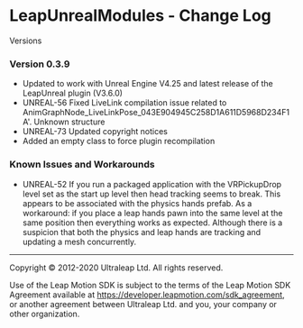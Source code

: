 LeapUnrealModules  - Change Log
===============================

Versions

### Version 0.3.9
* Updated to work with Unreal Engine V4.25 and latest release of the LeapUnreal plugin (V3.6.0)
* UNREAL-56 Fixed LiveLink compilation issue related to AnimGraphNode_LiveLinkPose_043E904945C258D1A611D5968D234F1A'. Unknown structure
* UNREAL-73 Updated copyright notices
* Added an empty class to force plugin recompilation

### Known Issues and Workarounds

* UNREAL-52 If you run a packaged application with the VRPickupDrop level set as the start up level then head tracking seems to break. This appears to be associated with the physics hands prefab. As a workaround: if you place a leap hands pawn into the same level at the same position then everything works as expected. Although there is a suspicion that both the physics and leap hands are tracking and updating a mesh concurrently.

---

Copyright © 2012-2020 Ultraleap Ltd. All rights reserved.

Use of the Leap Motion SDK is subject to the terms of the Leap Motion SDK Agreement available at https://developer.leapmotion.com/sdk_agreement, or another agreement between Ultraleap Ltd. and you, your company or other organization.